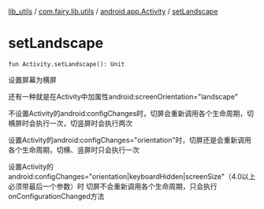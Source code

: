 [lib_utils](../../index.md) / [com.fairy.lib.utils](../index.md) / [android.app.Activity](index.md) / [setLandscape](./set-landscape.md)

# setLandscape

`fun Activity.setLandscape(): Unit`

设置屏幕为横屏

还有一种就是在Activity中加属性android:screenOrientation="landscape"

不设置Activity的android:configChanges时，切屏会重新调用各个生命周期，切横屏时会执行一次，切竖屏时会执行两次

设置Activity的android:configChanges="orientation"时，切屏还是会重新调用各个生命周期，切横、竖屏时只会执行一次

设置Activity的android:configChanges="orientation|keyboardHidden|screenSize"（4.0以上必须带最后一个参数）时
切屏不会重新调用各个生命周期，只会执行onConfigurationChanged方法

